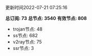 更新时间2022-07-21 07:25:16

**总订阅: 73**
**总节点: 3540**
**有效节点: 808**
- trojan节点: 48
- ss节点: 682
- v2ray节点: 75
- ssr节点: 3
